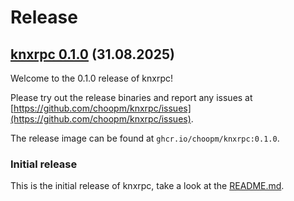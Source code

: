 # Release

## [knxrpc 0.1.0](https://github.com/choopm/knxrpc/releases/tag/v0.1.0) (31.08.2025)

Welcome to the 0.1.0 release of knxrpc!

Please try out the release binaries and report any issues at
[https://github.com/choopm/knxrpc/issues](https://github.com/choopm/knxrpc/issues).

The release image can be found at `ghcr.io/choopm/knxrpc:0.1.0`.

### Initial release

This is the initial release of knxrpc, take a look at the [README.md](https://github.com/choopm/knxrpc).
